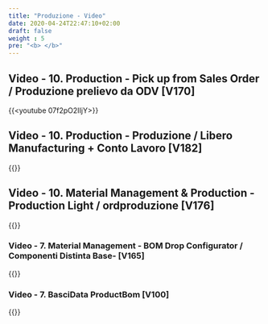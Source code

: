 ```yaml
---
title: "Produzione - Video"
date: 2020-04-24T22:47:10+02:00
draft: false
weight : 5
pre: "<b> </b>"
--- 
```


## Video - 10. Production - Pick up from Sales Order / Produzione prelievo da ODV [V170]
{{<youtube 07f2pO2IIjY>}}

## Video - 10. Production - Produzione  / Libero Manufacturing + Conto Lavoro [V182]
{{<youtube hfsa-a-2Q00>}}

## Video - 10. Material Management & Production - Production Light / ordproduzione [V176]
{{<youtube cD0-aXGGtsw>}}

### Video - 7. Material Management - BOM Drop Configurator / Componenti Distinta Base- [V165]
{{<youtube K7lT38wNiw4>}}

### Video - 7. BasciData ProductBom [V100]
{{<youtube ERjx8RK-Y-M>}}
